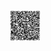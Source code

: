<a href="https://mybinder.org/v2/gh/patrickhaddadteaching/codepin1/main?urlpath=voila%2Frender%2Fcodepin1_binder.ipynb"><img src="qr-code-pin1.png" style="width:50px;height:50px;"></a>
